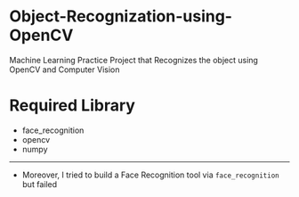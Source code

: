 # Object-Recognization-using-OpenCV
Machine Learning Practice Project that Recognizes the object using OpenCV and Computer Vision
# Required Library
- face_recognition
- opencv
- numpy

<hr>

- Moreover, I tried to build a Face Recognition tool via `face_recognition` but failed

